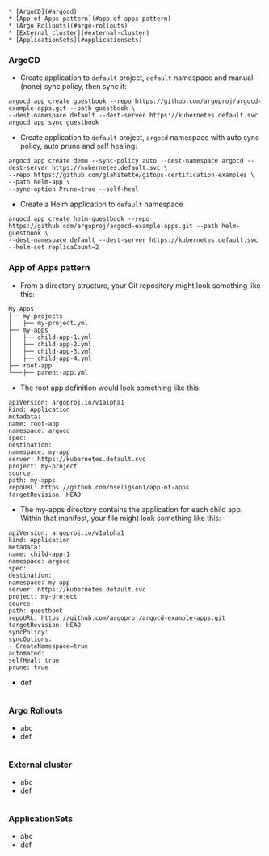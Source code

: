<!-- TOC -->
    * [ArgoCD](#argocd)
    * [App of Apps pattern](#app-of-apps-pattern)
    * [Argo Rollouts](#argo-rollouts)
    * [External cluster](#external-cluster)
    * [ApplicationSets](#applicationsets)
<!-- TOC -->

### ArgoCD

- Create application to `default` project, `default` namespace and manual (none) sync policy, then sync it:
```
argocd app create guestbook --repo https://github.com/argoproj/argocd-example-apps.git --path guestbook \
--dest-namespace default --dest-server https://kubernetes.default.svc
argocd app sync guestbook
```
- Create application to `default` project, `argocd` namespace with auto sync policy, auto prune and self healing:
```
argocd app create demo --sync-policy auto --dest-namespace argocd --dest-server https://kubernetes.default.svc \
--repo https://github.com/glahitette/gitops-certification-examples \
--path helm-app \
--sync-option Prune=true --self-heal
```
- Create a Helm application to `default` namespace
```
argocd app create helm-guestbook --repo https://github.com/argoproj/argocd-example-apps.git --path helm-guestbook \
--dest-namespace default --dest-server https://kubernetes.default.svc --helm-set replicaCount=2
```

### App of Apps pattern

- From a directory structure, your Git repository might look something like this:
```
My Apps
├── my-projects
│   ├── my-project.yml
├── my-apps
│   ├── child-app-1.yml
│   ├── child-app-2.yml
│   ├── child-app-3.yml
│   ├── child-app-4.yml
├── root-app
└───├── parent-app.yml
```
- The root app definition would look something like this:
```
apiVersion: argoproj.io/v1alpha1
kind: Application
metadata:
name: root-app
namespace: argocd
spec:
destination:
namespace: my-app
server: https://kubernetes.default.svc
project: my-project
source:
path: my-apps
repoURL: https://github.com/hseligson1/app-of-apps
targetRevision: HEAD
```
- The my-apps directory contains the application for each child app. Within that manifest, your file might look something like this:
```
apiVersion: argoproj.io/v1alpha1
kind: Application
metadata:
name: child-app-1
namespace: argocd
spec:
destination:
namespace: my-app
server: https://kubernetes.default.svc
project: my-project
source:
path: guestbook
repoURL: https://github.com/argoproj/argocd-example-apps.git
targetRevision: HEAD
syncPolicy:
syncOptions:
- CreateNamespace=true
automated:
selfHeal: true
prune: true
```

- def
```
```

### Argo Rollouts

- abc
- def
```
```

### External cluster

- abc
- def
```
```

### ApplicationSets

- abc
- def
```
```